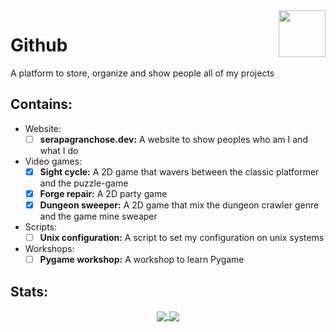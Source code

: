 <img src="https://github.com/gilbarbara/logos/blob/master/logos/github-icon.svg" width="75" height="75" align="right"/>

# Github

A platform to store, organize and show people all of my projects

## Contains:

- Website:
  - [ ] **serapagranchose.dev:** A website to show peoples who am I and what I do
- Video games:
  - [x] **Sight cycle:** A 2D game that wavers between the classic platformer and the puzzle-game
  - [x] **Forge repair:** A 2D party game
  - [x] **Dungeon sweeper:** A 2D game that mix the dungeon crawler genre and the game mine sweaper
- Scripts:
  - [ ] **Unix configuration:** A script to set my configuration on unix systems
- Workshops:
  - [ ] **Pygame workshop:** A workshop to learn Pygame

## Stats:
<p align="center">
  <a href="https://rebrand.ly/r1ckr0l13r">
    <img align="center" src="https://github-readme-stats.vercel.app/api?username=serapagranchose&cache_seconds=1800&theme=outrun&title_color=8080ff&text_color=ff1aff&icon_color=8080ff&hide=prs,issues&show_icons=true&line_height=30&hide_border=true&border_radius=0"/>
  </a>
  <a href="https://rebrand.ly/r1ckr0l13r">
    <img align="center" src="https://github-readme-stats.vercel.app/api/top-langs/?username=serapagranchose&cache_seconds=1800&layout=compact&card_width=255&theme=outrun&title_color=8080ff&text_color=ff1aff&icon_color=8080ff&hide_border=true&hide=hlsl,shaderlab,objective-c%2B%2B&border_radius=0"/>
  </a>
</p>
